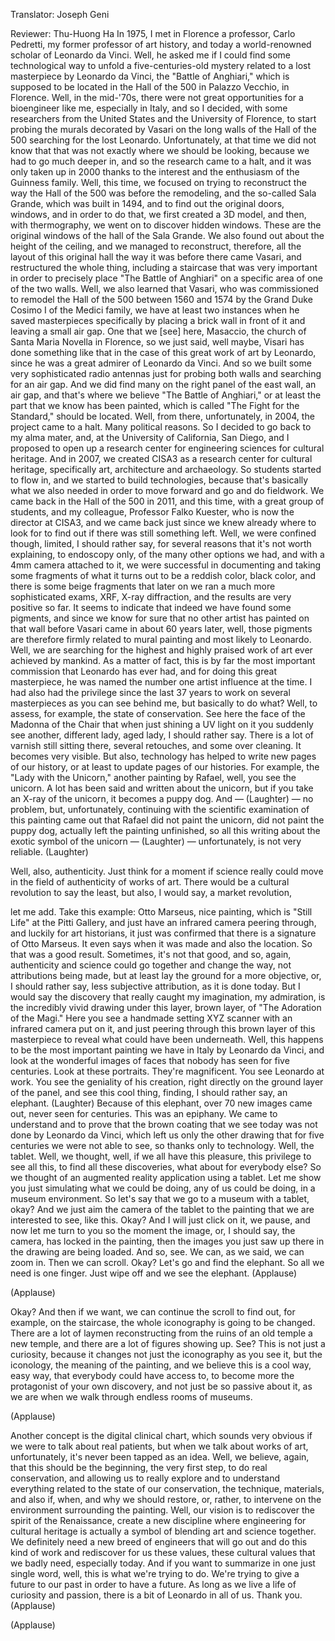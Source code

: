 

Translator: Joseph Geni

Reviewer: Thu-Huong Ha
In 1975, I met in Florence a professor, Carlo Pedretti,
my former professor of art history, and today
a world-renowned scholar of Leonardo da Vinci.
Well, he asked me if I could find some technological way
to unfold a five-centuries-old mystery related to
a lost masterpiece by Leonardo da Vinci,
the &quot;Battle of Anghiari,&quot; which is supposed to be located
in the Hall of the 500 in Palazzo Vecchio, in Florence.
Well, in the mid-&#39;70s, there were not great opportunities
for a bioengineer like me, especially in Italy, and so
I decided, with some researchers from the United States
and the University of Florence, to start probing the murals
decorated by Vasari on the long walls of the Hall of the 500
searching for the lost Leonardo.
Unfortunately, at that time we did not know that
that was not exactly where we should be looking,
because we had to go much deeper in, and so the research
came to a halt, and it was only taken up in 2000
thanks to the interest and the enthusiasm of the Guinness family.
Well, this time, we focused on trying to reconstruct
the way the Hall of the 500 was before the remodeling,
and the so-called Sala Grande, which was built in 1494,
and to find out the original doors, windows,
and in order to do that, we first created a 3D model,
and then, with thermography, we went on to discover
hidden windows. These are the original windows of the hall
of the Sala Grande. We also found out about the height
of the ceiling, and we managed to reconstruct, therefore,
all the layout of this original hall
the way it was before there came Vasari,
and restructured the whole thing,
including a staircase that was very important
in order to precisely place &quot;The Battle of Anghiari&quot;
on a specific area of one of the two walls.
Well, we also learned that Vasari, who was commissioned
to remodel the Hall of the 500 between 1560 and 1574
by the Grand Duke Cosimo I of the Medici family,
we have at least two instances when he saved masterpieces
specifically by placing a brick wall in front of it
and leaving a small air gap.
One that we [see] here, Masaccio, the church of Santa Maria Novella in Florence,
so we just said, well maybe, Visari has done something
like that in the case of this great work of art by Leonardo,
since he was a great admirer of Leonardo da Vinci.
And so we built some very sophisticated radio antennas
just for probing both walls and searching for an air gap.
And we did find many on the right panel of the east wall,
an air gap, and that&#39;s where
we believe &quot;The Battle of Anghiari,&quot;
or at least the part that we know has been painted,
which is called &quot;The Fight for the Standard,&quot; should be located.
Well, from there, unfortunately,
in 2004, the project
came to a halt. Many political reasons.
So I decided to go back to my alma mater,
and, at the University of California, San Diego,
and I proposed to open up a research center
for engineering sciences for cultural heritage.
And in 2007, we created CISA3 as a research center
for cultural heritage, specifically art, architecture
and archaeology. So students started to flow in,
and we started to build technologies, because that&#39;s
basically what we also needed in order to move forward
and go and do fieldwork.
We came back in the Hall of the 500 in 2011,
and this time, with a great group of students,
and my colleague, Professor Falko Kuester,
who is now the director at CISA3, and we
came back just since we knew already where to look for
to find out if there was still something left.
Well, we were confined though, limited, I should rather say,
for several reasons that it&#39;s not worth explaining,
to endoscopy only, of the many other options we had,
and with a 4mm camera attached to it,
we were successful in documenting and taking
some fragments of what it turns out to be
a reddish color, black color, and there is some
beige fragments that later on
we ran a much more sophisticated exams,
XRF, X-ray diffraction, and the results are very positive
so far. It seems to indicate that indeed
we have found some pigments, and since we know for sure
that no other artist has painted on that wall
before Vasari came in about 60 years later, well,
those pigments are therefore firmly related to mural painting
and most likely to Leonardo.
Well, we are searching for the highest and highly praised
work of art ever achieved by mankind.
As a matter of fact, this is by far the most important
commission that Leonardo has ever had,
and for doing this great masterpiece, he was named
the number one artist influence at the time.
I had also had the privilege since the last 37 years
to work on several masterpieces as you can see behind me,
but basically to do what? Well, to assess, for example,
the state of conservation. See here the face of the
Madonna of the Chair that when just shining a UV light on it
you suddenly see another, different lady,
aged lady, I should rather say.
There is a lot of varnish still sitting there, several retouches,
and some over cleaning. It becomes very visible.
But also, technology has helped to write new pages
of our history, or at least to update pages of our histories.
For example, the &quot;Lady with the Unicorn,&quot;
another painting by Rafael, well, you see the unicorn.
A lot has been said and written about the unicorn, but
if you take an X-ray of the unicorn, it becomes a puppy dog.
And — 
(Laughter)
 — no problem, but, unfortunately,
continuing with the scientific examination of this painting
came out that Rafael did not paint the unicorn,
did not paint the puppy dog, actually left the painting
unfinished, so all this writing about the exotic symbol
of the unicorn — 
(Laughter)
 — unfortunately,
is not very reliable. 
(Laughter)

Well, also, authenticity. Just think for a moment
if science really could move in the field of authenticity
of works of art. There would be a cultural revolution
to say the least, but also, I would say, a market revolution,

let me add. Take this example:
Otto Marseus, nice painting, which is &quot;Still Life&quot;
at the Pitti Gallery, and just have an infrared camera peering through,
and luckily for art historians, it just was confirmed
that there is a signature of Otto Marseus. It even says
when it was made and also the location.
So that was a good result. Sometimes, it&#39;s not that good,
and so, again, authenticity and science could go together
and change the way, not attributions being made,
but at least lay the ground for a more objective,
or, I should rather say, less subjective attribution,
as it is done today.
But I would say the discovery that really caught
my imagination, my admiration, is the incredibly vivid
drawing under this layer, brown layer,
of &quot;The Adoration of the Magi.&quot; Here you see
a handmade setting XYZ scanner with an infrared camera put on it,
and just peering through this brown layer
of this masterpiece to reveal
what could have been underneath.
Well, this happens to be the most important painting
we have in Italy by Leonardo da Vinci, and
look at the wonderful images of faces that nobody has seen
for five centuries. Look at these portraits.
They&#39;re magnificent. You see Leonardo at work.
You see the geniality of his creation, right directly
on the ground layer of the panel, and see
this cool thing, finding, I should rather say,
an elephant. 
(Laughter)
 Because of this elephant,
over 70 new images came out, never seen for centuries.
This was an epiphany. We came to understand
and to prove that the brown coating that we see today
was not done by Leonardo da Vinci, which left us
only the other drawing that for five centuries
we were not able to see, so thanks only to technology.
Well, the tablet. Well, we thought, well, if we all have
this pleasure, this privilege to see all this,
to find all these discoveries, what about for everybody else?
So we thought of an augmented reality application
using a tablet. Let me show you just simulating
what we could be doing, any of us could be doing,
in a museum environment.
So let&#39;s say that we go to a museum with a tablet, okay?
And we just aim the camera of the tablet
to the painting that we are interested to see, like this.
Okay? And I will just click on it, we pause,
and now let me turn to you so the moment the image,
or, I should say, the camera, has locked in the painting,
then the images you just saw up there in the drawing
are being loaded. And so, see.
We can, as we said, we can zoom in. Then we can scroll.
Okay? Let&#39;s go and find the elephant.
So all we need is one finger. Just wipe off
and we see the elephant. 
(Applause)


(Applause)

Okay? And then if we want,
we can continue the scroll to find out, for example,
on the staircase, the whole iconography is going
to be changed. There are a lot of laymen reconstructing
from the ruins of an old temple a new temple,
and there are a lot of figures showing up. See?
This is not just a curiosity, because it changes
not just the iconography as you see it, but the iconology,
the meaning of the painting,
and we believe this is a cool way, easy way,
that everybody could have access to, to become more
the protagonist of your own discovery, and not just
be so passive about it, as we are when we walk through
endless rooms of museums.

(Applause)

Another concept is the digital clinical chart, which sounds
very obvious if we were to talk about real patients,
but when we talk about works of art, unfortunately,
it&#39;s never been tapped as an idea.
Well, we believe, again, that this should be the beginning,
the very first step, to do real conservation,
and allowing us to really explore and to understand
everything related to the state of our conservation,
the technique, materials, and also if, when, and why
we should restore, or, rather, to intervene on
the environment surrounding the painting.
Well, our vision is to rediscover
the spirit of the Renaissance, create a new discipline
where engineering for cultural heritage is actually
a symbol of blending art and science together.
We definitely need a new breed of engineers
that will go out and do this kind of work and
rediscover for us these values, these cultural values
that we badly need, especially today.
And if you want to summarize in one just single word,
well, this is what we&#39;re trying to do.
We&#39;re trying to give a future to our past
in order to have a future.
As long as we live a life of curiosity and passion,
there is a bit of Leonardo in all of us. Thank you. 
(Applause)


(Applause)

